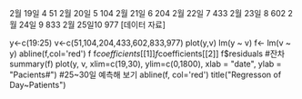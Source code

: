 2월 19일 4 51
2월 20일 5 104
2월 21일 6 204
2월 22일 7 433
2월 23일 8 602
2월 24일 9 833
2월 25일10 977
[데이터 자료]

y<-c(19:25)
v<-c(51,104,204,433,602,833,977)
plot(y,v)
lm(y ~ v)
f<- lm(v ~ y)
abline(f,col='red')
f
f$coefficients[[1]]
f$coefficients[[2]]
f$residuals #잔차
summary(f)
plot(y, v, xlim=c(19,30), ylim=c(0,1800), xlab = "date", ylab = "Pacients#") #25~30일 예측해 보기
abline(f, col='red')
title("Regresson of Day~Patients")

